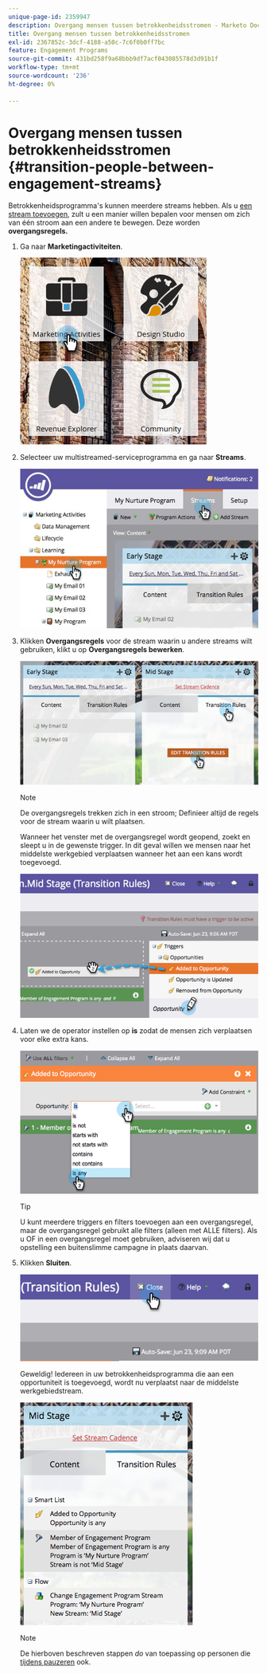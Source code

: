 ```yaml
---
unique-page-id: 2359947
description: Overgang mensen tussen betrokkenheidsstromen - Marketo Docs - productdocumentatie
title: Overgang mensen tussen betrokkenheidsstromen
exl-id: 2367852c-3dcf-4188-a50c-7c6f0b0ff7bc
feature: Engagement Programs
source-git-commit: 431bd258f9a68bbb9df7acf043085578d3d91b1f
workflow-type: tm+mt
source-wordcount: '236'
ht-degree: 0%

---
```


# Overgang mensen tussen betrokkenheidsstromen {#transition-people-between-engagement-streams}

Betrokkenheidsprogramma&#39;s kunnen meerdere streams hebben. Als u [een stream toevoegen](/help/marketo/product-docs/email-marketing/drip-nurturing/creating-an-engagement-program/add-a-stream.md), zult u een manier willen bepalen voor mensen om zich van één stroom aan een andere te bewegen. Deze worden **overgangsregels.**

1. Ga naar **Marketingactiviteiten**.

   ![](assets/ma.png)

1. Selecteer uw multistreamed-serviceprogramma en ga naar **Streams**.

   ![](assets/multistream.jpg)

1. Klikken **Overgangsregels** voor de stream waarin u andere streams wilt gebruiken, klikt u op **Overgangsregels bewerken**.

   ![](assets/image2014-9-15-18-3a10-3a18.png)

   >[!NOTE]
   >
   >De overgangsregels trekken zich in een stroom; Definieer altijd de regels voor de stream waarin u wilt plaatsen.

   Wanneer het venster met de overgangsregel wordt geopend, zoekt en sleept u in de gewenste trigger. In dit geval willen we mensen naar het middelste werkgebied verplaatsen wanneer het aan een kans wordt toegevoegd.

   ![](assets/image2014-9-15-18-3a10-3a46.png)

1. Laten we de operator instellen op **is** zodat de mensen zich verplaatsen voor elke extra kans.

   ![](assets/image2014-9-15-18-3a11-3a14.png)

   >[!TIP]
   >
   >U kunt meerdere triggers en filters toevoegen aan een overgangsregel, maar de overgangsregel gebruikt alle filters (alleen met ALLE filters). Als u OF in een overgangsregel moet gebruiken, adviseren wij dat u opstelling een buitenslimme campagne in plaats daarvan.

1. Klikken **Sluiten**.

   ![](assets/image2014-9-15-18-3a11-3a23.png)

   Geweldig! Iedereen in uw betrokkenheidsprogramma die aan een opportuniteit is toegevoegd, wordt nu verplaatst naar de middelste werkgebiedstream.

   ![](assets/image2014-9-15-18-3a11-3a29.png)

   >[!NOTE]
   >
   >De hierboven beschreven stappen *do* van toepassing op personen die [tijdens pauzeren](/help/marketo/product-docs/email-marketing/drip-nurturing/using-engagement-programs/pause-people-in-an-engagement-program.md) ook.
